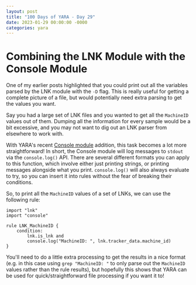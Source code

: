```yaml
---
layout: post
title: "100 Days of YARA - Day 29"
date: 2023-01-29 00:00:00 -0000
categories: yara
---
```


# Combining the LNK Module with the Console Module
One of my earlier posts highlighted that you could print out all the variables parsed by the LNK module with the `-D` flag. This is really useful for getting a complete picture of a file, but would potentially need extra parsing to get the values you want. 

Say you had a large set of LNK files and you wanted to get all the `MachineID` values out of them. Dumping all the information for every sample would be a bit excessive, and you may not want to dig out an LNK parser from elsewhere to work with.

With YARA's recent [Console module](https://yara.readthedocs.io/en/stable/modules/console.html) addition, this task becomes a lot more straightforward! In short, the Console module will log messages to `stdout` via the `console.log()` API. There are several different formats you can apply to this function, which involve either just printing strings, or printing messages alongside what you print. `console.log()` will also always evaluate to try, so you can insert it into rules without the fear of breaking their conditions.

So, to print all the `MachineID` values of a set of LNKs, we can use the following rule:
```
import "lnk"
import "console"

rule LNK_MachineID {
    condition:
        lnk.is_lnk and 
        console.log("MachineID: ", lnk.tracker_data.machine_id)
}
```

You'll need to do a little extra processing to get the results in a nice format (e.g. in this case using `grep "MachineID: "` to only parse out the `MachineID` values rather than the rule results), but hopefully this shows that YARA can be used for quick/straightforward file processing if you want it to!